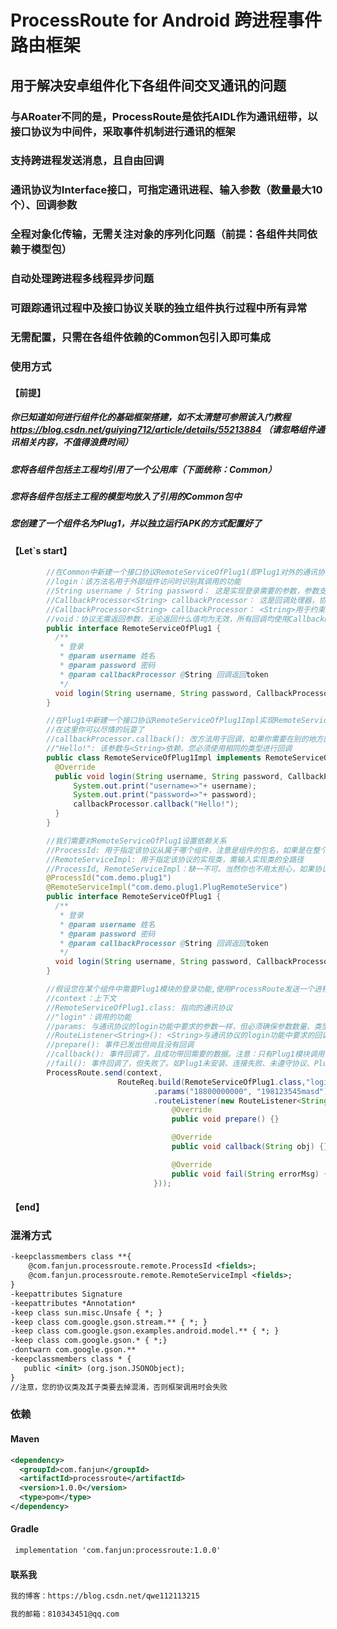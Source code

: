 # ProcessRoute for Android 跨进程事件路由框架
## 用于解决安卓组件化下各组件间交叉通讯的问题
### 与ARoater不同的是，ProcessRoute是依托AIDL作为通讯纽带，以接口协议为中间件，采取事件机制进行通讯的框架
### 支持跨进程发送消息，且自由回调
### 通讯协议为Interface接口，可指定通讯进程、输入参数（数量最大10个）、回调参数
### 全程对象化传输，无需关注对象的序列化问题（前提：各组件共同依赖于模型包）
### 自动处理跨进程多线程异步问题
### 可跟踪通讯过程中及接口协议关联的独立组件执行过程中所有异常
### 无需配置，只需在各组件依赖的Common包引入即可集成
### 使用方式

#### 【前提】
##### 你已知道如何进行组件化的基础框架搭建，如不太清楚可参照该入门教程 https://blog.csdn.net/guiying712/article/details/55213884 （请忽略组件通讯相关内容，不值得浪费时间）
##### 您将各组件包括主工程均引用了一个公用库（下面统称：Common）
##### 您将各组件包括主工程的模型均放入了引用的Common包中
##### 您创建了一个组件名为Plug1，并以独立运行APK的方式配置好了
#### 【Let`s start】
```Java
        //在Common中新建一个接口协议RemoteServiceOfPlug1(即Plug1对外的通讯协议)，可以对外曝光很多功能，这里已登录为例
        //login：该方法名用于外部组件访问时识别其调用的功能
        //String username / String password： 这是实现登录需要的参数，参数支持[0-10]个，类型不限（基本类型必须换成其包装类）
        //CallbackProcessor<String> callbackProcessor： 这是回调处理器，协议的所有方法都必须将该参数放置最末，是必输参数
        //CallbackProcessor<String> callbackProcessor： <String>用于约束回调的类型，类型不限
        //void：协议无需返回参数，无论返回什么值均为无效，所有回调均使用CallbackProcessor处理
        public interface RemoteServiceOfPlug1 {
          /**
           * 登录
           * @param username 姓名
           * @param password 密码
           * @param callbackProcessor @String 回调返回token
           */
          void login(String username, String password, CallbackProcessor<String> callbackProcessor);
        }
```
```Java
        //在Plug1中新建一个接口协议RemoteServiceOfPlug1Impl实现RemoteServiceOfPlug1协议
        //在这里你可以尽情的玩耍了
        //callbackProcessor.callback(): 改方法用于回调，如果你需要在别的地方回调可将callbackProcessor传递过去而无需关心序列化问题
        //"Hello!": 该参数与<String>依赖，您必须使用相同的类型进行回调
        public class RemoteServiceOfPlug1Impl implements RemoteServiceOfPlug1 {
          @Override
          public void login(String username, String password, CallbackProcessor<String> callbackProcessor) {
              System.out.print("username=>"+ username);
              System.out.print("password=>"+ password);
              callbackProcessor.callback("Hello!");
          }
        }
```
```Java
        //我们需要对RemoteServiceOfPlug1设置依赖关系
        //ProcessId: 用于指定该协议从属于哪个组件，注意是组件的包名，如果是在整个工程全量打包开发的情况下需替换为主工程的包名，为了方便您可通过gradle自动配置
        //RemoteServiceImpl: 用于指定该协议的实现类，需输入实现类的全路径
        //ProcessId, RemoteServiceImpl：缺一不可。当然你也不用太担心，如果协议上有任何的地方有问题，框架都会在调用方回调错误信息以提示您
        @ProcessId("com.demo.plug1")
        @RemoteServiceImpl("com.demo.plug1.PlugRemoteService")
        public interface RemoteServiceOfPlug1 {
          /**
           * 登录
           * @param username 姓名
           * @param password 密码
           * @param callbackProcessor @String 回调返回token
           */
          void login(String username, String password, CallbackProcessor<String> callbackProcessor);
        }
```
```Java
        //假设您在某个组件中需要Plug1模块的登录功能,使用ProcessRoute发送一个进程事件消息即可
        //context：上下文
        //RemoteServiceOfPlug1.class: 指向的通讯协议
        //"login"：调用的功能
        //params: 与通讯协议的login功能中要求的参数一样，但必须确保参数数量、类型、顺序一致
        //RouteListener<String>(): <String>与通讯协议的login功能中要求的回调参数一样
        //prepare(): 事件已发出但尚且没有回调
        //callback(): 事件回调了，且成功带回需要的数据。注意：只有Plug1模块调用了callbackProcessor.callback()才会回调
        //fail(): 事件回调了，但失败了。如Plug1未安装、连接失败、未遵守协议、Plug1的实现过程报错都会在这个方法中将详细错误信息带过来
        ProcessRoute.send(context,
                        RouteReq.build(RemoteServiceOfPlug1.class,"login")
                                .params("18800000000", "198123545masd")
                                .routeListener(new RouteListener<String>() {
                                    @Override
                                    public void prepare() {}

                                    @Override
                                    public void callback(String obj) {}

                                    @Override
                                    public void fail(String errorMsg) {}
                                }));
```
#### 【end】
### 混淆方式
```Xml
-keepclassmembers class **{
    @com.fanjun.processroute.remote.ProcessId <fields>;
    @com.fanjun.processroute.remote.RemoteServiceImpl <fields>;
}
-keepattributes Signature
-keepattributes *Annotation*
-keep class sun.misc.Unsafe { *; }
-keep class com.google.gson.stream.** { *; }
-keep class com.google.gson.examples.android.model.** { *; }
-keep class com.google.gson.* { *;}
-dontwarn com.google.gson.**
-keepclassmembers class * {
   public <init> (org.json.JSONObject);
}
//注意，您的协议类及其子类要去掉混淆，否则框架调用时会失败
```
### 依赖
#### Maven
```Xml
<dependency>
  <groupId>com.fanjun</groupId>
  <artifactId>processroute</artifactId>
  <version>1.0.0</version>
  <type>pom</type>
</dependency>
```
#### Gradle
```Xml
 implementation 'com.fanjun:processroute:1.0.0'
```
#### 联系我
```Xml
我的博客：https://blog.csdn.net/qwe112113215
```
```Xml
我的邮箱：810343451@qq.com
```
